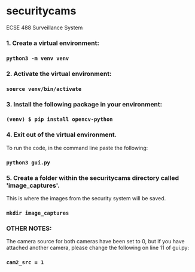 # securitycams
ECSE 488 Surveillance System

### 1. Create a virtual environment:

### `python3 -m venv venv`

### 2. Activate the virtual environment:

### `source venv/bin/activate`

### 3. Install the following package in your environment:

### `(venv) $ pip install opencv-python`

### 4. Exit out of the virtual environment. 
To run the code, in the command line paste the following:

### `python3 gui.py`

### 5. Create a folder within the securitycams directory called 'image_captures'. 
This is where the images from the security system will be saved.

### `mkdir image_captures`

### OTHER NOTES:
The camera source for both cameras have been set to 0, but if you have attached another camera, please change the following on line 11 of gui.py:
    
### `cam2_src = 1`


